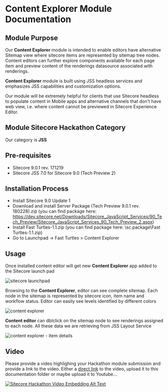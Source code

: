 # Content Explorer Module Documentation

## Module Purpose

Our **Content Explorer** module is intended to enable editors have alternative Sitemap view where sitecore items are represented by sitemap tree nodes. Content editors can further explore components available for each page item and preview content of the renderings datasource associated with renderings.

**Content Explorer** module is built using JSS headless services and emphasizes JSS capabilities and customization options.

Our module will be extremely helpful for clients that use Sitecore headless to populate content in Mobile apps and alternative channels that don't have web view, i.e. where content cannot be previewed in Sitecore Experience Editor.

## Module Sitecore Hackathon Category

Our category is **JSS**

## Pre-requisites

* Sitecore 9.0.1 rev. 171219
* Sitecore JSS 7.0 for Sitecore 9.0 (Tech Preview 2)

## Installation Process

* Install Sitecore 9.0 Update 1
* Download and install Server Package (Tech Preview 9.0.1 rev. 180228).zip (you can find package here: https://dev.sitecore.net/Downloads/Sitecore_JavaScript_Services/90_Tech_Preview/Sitecore_JavaScript_Services_90_Tech_Preview_2.aspx)
* Install Fast Turtles-1.1.zip (you can find package here: \sc.package\Fast Turtles-1.1.zip)
* Go to Launchpad -> Fast Turtles > Content Explorer

## Usage

Once installed content editor will get new **Content Explorer** app added to the Sitecore launch pad

![sitecore launchpad](https://user-images.githubusercontent.com/16732500/36940354-93b60492-1f52-11e8-8962-c3f24cecc761.png)

Browsing to the **Content Explorer**, editor can see complete sitemap. Each node in the sitemap is represented by sitecore icon,  item name and workflow status. Editor can easily see levels identified by different colors

![content explorer](https://user-images.githubusercontent.com/16732500/36940395-feed8e9c-1f52-11e8-974b-4a66bc4756e4.png)

**Content editor** can dblclick on the sitemap node to see renderings assigned to each node. All these data we are retrieving from JSS Layout Service

![content explorer - item details](https://user-images.githubusercontent.com/16732500/36940421-74f2573a-1f53-11e8-9470-f0dead0cb073.png)

## Video

Please provide a video highlighing your Hackathon module submission and provide a link to the video. Either a [direct link](https://www.youtube.com/watch?v=EpNhxW4pNKk) to the video, upload it to this documentation folder or maybe upload it to Youtube...

[![Sitecore Hackathon Video Embedding Alt Text](https://img.youtube.com/vi/EpNhxW4pNKk/0.jpg)](https://www.youtube.com/watch?v=EpNhxW4pNKk)
